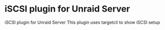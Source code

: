 iSCSI plugin for Unraid Server
===========================================
iSCSI plugin for Unraid Server
This plugin uses targetcli to show iSCSI setup

